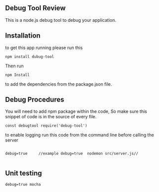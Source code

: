 ## Debug Tool Review
This is a node.js debug tool to debug your application.

## Installation
to get this app running please run this
```
npm install dubug-tool

```
Then run

```
npm Install

```

to add the dependencies from the package.json file.

## Debug Procedures
You will need to add npm package within the code, So make sure this snippet of code is in the source of every file.

```
const debugtool require('debug-tool')

```

to enable logging run this code from the command line before calling the server

```

debug=true     //example debug=true  nodemon src/server.js//


```

## Unit testing

```
debug=true mocha

```
